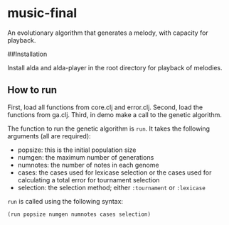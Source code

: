 # music-final

An evolutionary algorithm that generates a melody, with capacity for playback.

##Installation

Install alda and alda-player in the root directory for playback of melodies.

## How to run

First, load all functions from core.clj and error.clj. Second, load the functions from ga.clj.
Third, in demo make a call to the genetic algorithm.

The function to run the genetic algorithm is `run`. It takes the following arguments (all are required):

 - popsize: this is the initial population size
 - numgen: the maximum number of generations
 - numnotes: the number of notes in each genome
 - cases: the cases used for lexicase selection or the cases used for calculating a total error for tournament selection
 - selection: the selection method; either `:tournament` or `:lexicase`

`run` is called using the following syntax:

`(run popsize numgen numnotes cases selection)`
